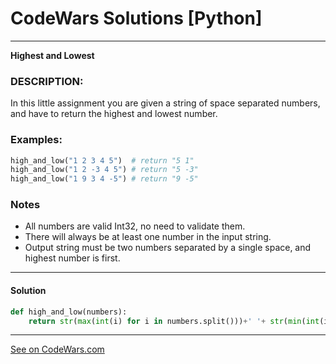 # CodeWars Solutions [Python]
___
__Highest and Lowest__
### DESCRIPTION:

In this little assignment you are given a string of space separated numbers, and have to return the highest and lowest number.

### Examples: ###
```python
high_and_low("1 2 3 4 5")  # return "5 1"
high_and_low("1 2 -3 4 5") # return "5 -3"
high_and_low("1 9 3 4 -5") # return "9 -5"
```
### Notes
* All numbers are valid Int32, no need to validate them.
* There will always be at least one number in the input string.
* Output string must be two numbers separated by a single space, and highest number is first.
___
#### Solution

```Python
def high_and_low(numbers):
    return str(max(int(i) for i in numbers.split()))+' '+ str(min(int(i) for i in numbers.split()))
```
___
[See on CodeWars.com](https://www.codewars.com/kata/554b4ac871d6813a03000035)
